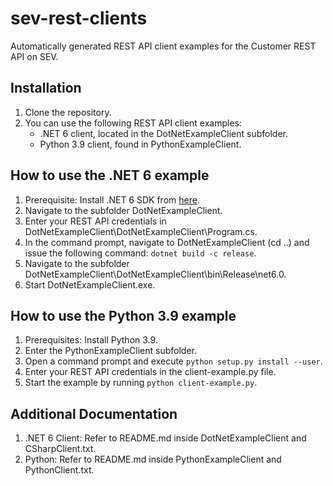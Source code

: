 # sev-rest-clients

Automatically generated REST API client examples for the Customer REST API on SEV.

## Installation

1. Clone the repository.
2. You can use the following REST API client examples:
   - .NET 6 client, located in the DotNetExampleClient subfolder.
   - Python 3.9 client, found in PythonExampleClient.

## How to use the .NET 6 example

1. Prerequisite: Install .NET 6 SDK from [here](https://dotnet.microsoft.com/en-us/download/dotnet/6.0).
2. Navigate to the subfolder DotNetExampleClient.
3. Enter your REST API credentials in DotNetExampleClient\DotNetExampleClient\Program.cs.
4. In the command prompt, navigate to DotNetExampleClient (cd ..) and issue the following command: `dotnet build -c release`.
5. Navigate to the subfolder DotNetExampleClient\DotNetExampleClient\bin\Release\net6.0.
6. Start DotNetExampleClient.exe.

## How to use the Python 3.9 example

1. Prerequisites: Install Python 3.9.
2. Enter the PythonExampleClient subfolder.
3. Open a command prompt and execute `python setup.py install --user`.
4. Enter your REST API credentials in the client-example.py file.
5. Start the example by running `python client-example.py`.

## Additional Documentation

1. .NET 6 Client: Refer to README.md inside DotNetExampleClient and CSharpClient.txt.
2. Python: Refer to README.md inside PythonExampleClient and PythonClient.txt.

   
     







